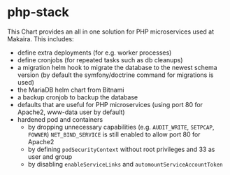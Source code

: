# php-stack

This Chart provides an all in one solution for PHP microservices used at Makaira. This includes:

- define extra deployments (for e.g. worker processes)
- define cronjobs (for repeated tasks such as db cleanups)
- a migration helm hook to migrate the database to the newest schema version (by default the symfony/doctrine command for migrations is used)
- the MariaDB helm chart from Bitnami
- a backup cronjob to backup the database
- defaults that are useful for PHP microservices (using port 80 for Apache2, www-data user by default)
- hardened pod and containers
  - by dropping unnecessary capabilities (e.g. `AUDIT_WRITE`, `SETPCAP`, `FOWNER`) `NET_BIND_SERVICE` is still enabled to allow port 80 for Apache2
  - by defining `podSecurityContext` without root privileges and 33 as user and group
  - by disabling `enableServiceLinks` and `automountServiceAccountToken`
